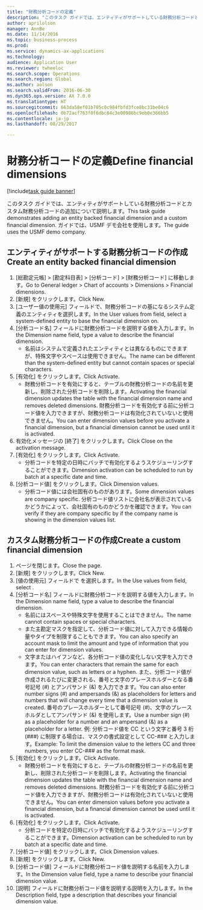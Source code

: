 ```yaml
--- 
title: "財務分析コードの定義"
description: "このタスク ガイドでは、エンティティがサポートしている財務分析コードとカスタム財務分析コードの追加について説明します。"
author: aprilolson
manager: AnnBe
ms.date: 11/14/2016
ms.topic: business-process
ms.prod: 
ms.service: dynamics-ax-applications
ms.technology: 
audience: Application User
ms.reviewer: twheeloc
ms.search.scope: Operations
ms.search.region: Global
ms.author: aolson
ms.search.validFrom: 2016-06-30
ms.dyn365.ops.version: AX 7.0.0
ms.translationtype: HT
ms.sourcegitcommit: 663da58ef01b705c0c984fbfd3fce8bc31be04c6
ms.openlocfilehash: 0b72acf763f0f6dbc64c3e00986bc9eb0e366bb5
ms.contentlocale: ja-jp
ms.lasthandoff: 08/29/2017

---
```

# <a name="define-financial-dimensions"></a><span data-ttu-id="d8446-103">財務分析コードの定義</span><span class="sxs-lookup"><span data-stu-id="d8446-103">Define financial dimensions</span></span>

[!include[task guide banner](../../includes/task-guide-banner.md)]

<span data-ttu-id="d8446-104">このタスク ガイドでは、エンティティがサポートしている財務分析コードとカスタム財務分析コードの追加について説明します。</span><span class="sxs-lookup"><span data-stu-id="d8446-104">This task guide demonstrates adding an entity backed financial dimension and a custom financial dimension.</span></span>  <span data-ttu-id="d8446-105">ガイドでは、USMF デモ会社を使用します。</span><span class="sxs-lookup"><span data-stu-id="d8446-105">The guide uses the USMF demo company.</span></span>


## <a name="create-an-entity-backed-financial-dimension"></a><span data-ttu-id="d8446-106">エンティティがサポートする財務分析コードの作成</span><span class="sxs-lookup"><span data-stu-id="d8446-106">Create an entity backed financial dimension</span></span>
1. <span data-ttu-id="d8446-107">[総勘定元帳] > [勘定科目表] > [分析コード] > [財務分析コード] に移動します。</span><span class="sxs-lookup"><span data-stu-id="d8446-107">Go to General ledger > Chart of accounts > Dimensions > Financial dimensions.</span></span>
2. <span data-ttu-id="d8446-108">[新規] をクリックします。</span><span class="sxs-lookup"><span data-stu-id="d8446-108">Click New.</span></span>
3. <span data-ttu-id="d8446-109">[ユーザー値の使用元] フィールドで、財務分析コードの基になるシステム定義のエンティティを選択します。</span><span class="sxs-lookup"><span data-stu-id="d8446-109">In the User values from field, select a system-defined entity to base the financial dimension on.</span></span> 
4. <span data-ttu-id="d8446-110">[分析コード名] フィールドに財務分析コードを説明する値を入力します。</span><span class="sxs-lookup"><span data-stu-id="d8446-110">In the Dimension name field, type a value to describe the financial dimension.</span></span>
    * <span data-ttu-id="d8446-111">名前はシステムで定義されたエンティティとは異なるものにできますが、特殊文字やスペースは使用できません。</span><span class="sxs-lookup"><span data-stu-id="d8446-111">The name can be different than the system-defined entity but cannot contain spaces or special characters.</span></span>  
5. <span data-ttu-id="d8446-112">[有効化] をクリックします。</span><span class="sxs-lookup"><span data-stu-id="d8446-112">Click Activate.</span></span>
    * <span data-ttu-id="d8446-113">財務分析コードを有効にすると、テーブルの財務分析コードの名前を更新し、削除された分析コードを削除します。</span><span class="sxs-lookup"><span data-stu-id="d8446-113">Activating the financial dimension updates the table with the financial dimension name and removes deleted dimensions.</span></span> <span data-ttu-id="d8446-114">財務分析コードを有効化する前に分析コード値を入力できますが、財務分析コードは有効化されていないと使用できません。</span><span class="sxs-lookup"><span data-stu-id="d8446-114">You can enter dimension values before you activate a financial dimension, but a financial dimension cannot be used until it is activated.</span></span>  
6. <span data-ttu-id="d8446-115">有効化メッセージの [終了] をクリックします。</span><span class="sxs-lookup"><span data-stu-id="d8446-115">Click Close on the activation message.</span></span>
7. <span data-ttu-id="d8446-116">[有効化] をクリックします。</span><span class="sxs-lookup"><span data-stu-id="d8446-116">Click Activate.</span></span>
    * <span data-ttu-id="d8446-117">分析コードを特定の日時にバッチで有効化するようスケジューリングすることができます。</span><span class="sxs-lookup"><span data-stu-id="d8446-117">Dimension activation can be scheduled to run by batch at a specific date and time.</span></span>  
8. <span data-ttu-id="d8446-118">[分析コード値] をクリックします。</span><span class="sxs-lookup"><span data-stu-id="d8446-118">Click Dimension values.</span></span>
    * <span data-ttu-id="d8446-119">分析コード値には会社固有のものがあります。</span><span class="sxs-lookup"><span data-stu-id="d8446-119">Some dimension values are company specific.</span></span> <span data-ttu-id="d8446-120">分析コード値リストに会社名が表示されているかどうかによって、会社固有のものかどうかを確認できます。</span><span class="sxs-lookup"><span data-stu-id="d8446-120">You can verify if they are company specific by if the company name is showing in the dimension values list.</span></span>  

## <a name="create-a-custom-financial-dimension"></a><span data-ttu-id="d8446-121">カスタム財務分析コードの作成</span><span class="sxs-lookup"><span data-stu-id="d8446-121">Create a custom financial dimension</span></span>
1. <span data-ttu-id="d8446-122">ページを閉じます。</span><span class="sxs-lookup"><span data-stu-id="d8446-122">Close the page.</span></span>
2. <span data-ttu-id="d8446-123">[新規] をクリックします。</span><span class="sxs-lookup"><span data-stu-id="d8446-123">Click New.</span></span>
3. <span data-ttu-id="d8446-124">[値の使用元] フィールドで <Custom dimension>を選択します。</span><span class="sxs-lookup"><span data-stu-id="d8446-124">In the Use values from field, select <Custom dimension>.</span></span>
4. <span data-ttu-id="d8446-125">[分析コード名] フィールドに財務分析コードを説明する値を入力します。</span><span class="sxs-lookup"><span data-stu-id="d8446-125">In the Dimension name field, type a value to describe the financial dimension.</span></span>
    * <span data-ttu-id="d8446-126">名前にはスペースや特殊文字を使用することはできません。</span><span class="sxs-lookup"><span data-stu-id="d8446-126">The name cannot contain spaces or special characters.</span></span>  
    * <span data-ttu-id="d8446-127">また主勘定マスクを指定して、分析コード値に対して入力できる情報の量やタイプを制限することもできます。</span><span class="sxs-lookup"><span data-stu-id="d8446-127">You can also specify an account mask to limit the amount and type of information that you can enter for dimension values.</span></span>   
    * <span data-ttu-id="d8446-128">文字またはハイフンなど、各分析コード値の変化しない文字を入力できます。</span><span class="sxs-lookup"><span data-stu-id="d8446-128">You can enter characters that remain the same for each dimension value, such as letters or a hyphen.</span></span> <span data-ttu-id="d8446-129">また、分析コード値が作成されるたびに変更される、番号と文字のプレースホルダーとなる番号記号 (#) とアンパサンド (&) を入力できます。</span><span class="sxs-lookup"><span data-stu-id="d8446-129">You can also enter number signs (#) and ampersands (&) as placeholders for letters and numbers that will change every time that a dimension value is created.</span></span> <span data-ttu-id="d8446-130">番号のプレースホルダーとして番号記号 (#)、文字のプレースホルダとしてアンパサンド (&) を使用します。</span><span class="sxs-lookup"><span data-stu-id="d8446-130">Use a number sign (#) as a placeholder for a number and an ampersand (&) as a placeholder for a letter.</span></span>  <span data-ttu-id="d8446-131">例: 分析コード値を CC という文字と番号 3 桁 (###) に制限する場合は、マスクの書式設定として CC-### と入力します。</span><span class="sxs-lookup"><span data-stu-id="d8446-131">Example: To limit the dimension value to the letters CC and three numbers, you enter CC-### as the format mask.</span></span>  
5. <span data-ttu-id="d8446-132">[有効化] をクリックします。</span><span class="sxs-lookup"><span data-stu-id="d8446-132">Click Activate.</span></span>
    * <span data-ttu-id="d8446-133">財務分析コードを有効にすると、テーブルの財務分析コードの名前を更新し、削除された分析コードを削除します。</span><span class="sxs-lookup"><span data-stu-id="d8446-133">Activating the financial dimension updates the table with the financial dimension name and removes deleted dimensions.</span></span> <span data-ttu-id="d8446-134">財務分析コードを有効化する前に分析コード値を入力できますが、財務分析コードは有効化されていないと使用できません。</span><span class="sxs-lookup"><span data-stu-id="d8446-134">You can enter dimension values before you activate a financial dimension, but a financial dimension cannot be used until it is activated.</span></span>  
6. <span data-ttu-id="d8446-135">[有効化] をクリックします。</span><span class="sxs-lookup"><span data-stu-id="d8446-135">Click Activate.</span></span>
    * <span data-ttu-id="d8446-136">分析コードを特定の日時にバッチで有効化するようスケジューリングすることができます。</span><span class="sxs-lookup"><span data-stu-id="d8446-136">Dimension activation can be scheduled to run by batch at a specific date and time.</span></span>  
7. <span data-ttu-id="d8446-137">[分析コード値] をクリックします。</span><span class="sxs-lookup"><span data-stu-id="d8446-137">Click Dimension values.</span></span>
8. <span data-ttu-id="d8446-138">[新規] をクリックします。</span><span class="sxs-lookup"><span data-stu-id="d8446-138">Click New.</span></span>
9. <span data-ttu-id="d8446-139">[分析コード値] フィールドに財務分析コード値を説明する名前を入力します。</span><span class="sxs-lookup"><span data-stu-id="d8446-139">In the Dimension value field, type a name to describe your financial dimension value.</span></span>
10. <span data-ttu-id="d8446-140">[説明] フィールドに財務分析コード値を説明する説明を入力します。</span><span class="sxs-lookup"><span data-stu-id="d8446-140">In the Description field, type a description that describes your financial dimension value.</span></span>


